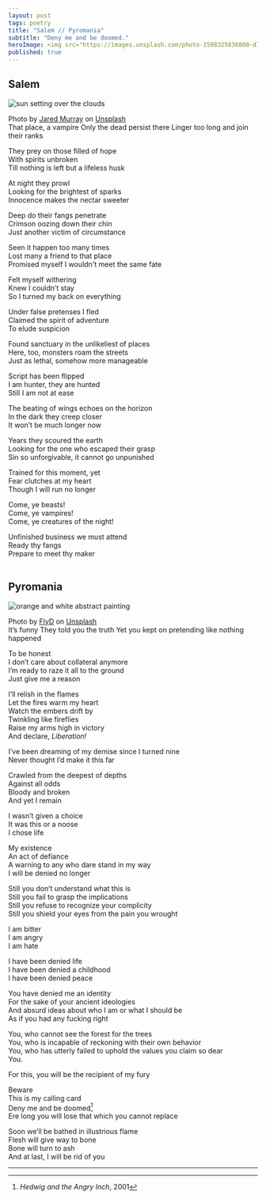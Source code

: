 ```yaml
---
layout: post
tags: poetry
title: "Salem // Pyromania"
subtitle: "Deny me and be doomed."
heroImage: <img src="https://images.unsplash.com/photo-1598325836800-d7e85d803fad?crop=entropy&cs=tinysrgb&fit=max&fm=jpg&ixid=M3wzMDAzMzh8MHwxfHNlYXJjaHwxNHx8Ymxvb2QlMjBtb29ufGVufDB8fHx8MTc1NDM2NzU5NHww&ixlib=rb-4.1.0&q=80&w=1080">
published: true
---
```


## Salem
![sun setting over the clouds](https://images.unsplash.com/photo-1598325836800-d7e85d803fad?crop=entropy&cs=tinysrgb&fit=max&fm=jpg&ixid=M3wzMDAzMzh8MHwxfHNlYXJjaHwxNHx8Ymxvb2QlMjBtb29ufGVufDB8fHx8MTc1NDM2NzU5NHww&ixlib=rb-4.1.0&q=80&w=1080)
<div class="caption">Photo by <a href="https://unsplash.com/@jaredmurray">Jared Murray</a> on <a href="https://unsplash.com/photos/sun-setting-over-the-clouds-SCFtNxwLs8w">Unsplash</a></div>
That place, a vampire  
Only the dead persist there  
Linger too long and join their ranks  

They prey on those filled of hope  
With spirits unbroken  
Till nothing is left but a lifeless husk  

At night they prowl  
Looking for the brightest of sparks  
Innocence makes the nectar sweeter  

Deep do their fangs penetrate  
Crimson oozing down their chin  
Just another victim of circumstance  

Seen it happen too many times  
Lost many a friend to that place  
Promised myself I wouldn't meet the same fate  

Felt myself withering  
Knew I couldn’t stay  
So I turned my back on everything  

Under false pretenses I fled  
Claimed the spirit of adventure  
To elude suspicion  

Found sanctuary in the unlikeliest of places  
Here, too, monsters roam the streets  
Just as lethal, somehow more manageable  

Script has been flipped  
I am hunter, they are hunted  
Still I am not at ease  

The beating of wings echoes on the horizon  
In the dark they creep closer  
It won’t be much longer now  

Years they scoured the earth  
Looking for the one who escaped their grasp  
Sin so unforgivable, it cannot go unpunished  

Trained for this moment, yet  
Fear clutches at my heart  
Though I will run no longer  

Come, ye beasts!  
Come, ye vampires!  
Come, ye creatures of the night!  

Unfinished business we must attend  
Ready thy fangs  
Prepare to meet thy maker  
<br>
## Pyromania
![orange and white abstract painting](https://images.unsplash.com/photo-1613216513535-6792472471c6?crop=entropy&cs=tinysrgb&fit=max&fm=jpg&ixid=M3wzMDAzMzh8MHwxfHNlYXJjaHw4fHxmaXJlJTIwZ3JhZGllbnR8ZW58MHx8fHwxNzU0Mjg5MzcyfDA&ixlib=rb-4.1.0&q=80&w=1080)
<div class="caption">Photo by <a href="https://unsplash.com/@flyd2069">FlyD</a> on <a href="https://unsplash.com/photos/orange-and-white-abstract-painting-ESYU3GYbLHE">Unsplash</a></div>
It’s funny  
They told you the truth  
Yet you kept on pretending like nothing happened  

To be honest  
I don’t care about collateral anymore  
I’m ready to raze it all to the ground  
Just give me a reason  

I’ll relish in the flames  
Let the fires warm my heart  
Watch the embers drift by  
Twinkling like fireflies  
Raise my arms high in victory  
And declare, _Liberation!_  

I’ve been dreaming of my demise since I turned nine  
Never thought I’d make it this far  

Crawled from the deepest of depths  
Against all odds  
Bloody and broken  
And yet I remain  

I wasn’t given a choice  
It was this or a noose  
I chose life  

My existence  
An act of defiance  
A warning to any who dare stand in my way  
I will be denied no longer  

Still you don’t understand what this is  
Still you fail to grasp the implications  
Still you refuse to recognize your complicity  
Still you shield your eyes from the pain you wrought  

I am bitter  
I am angry  
I am hate  

I have been denied life  
I have been denied a childhood  
I have been denied peace  

You have denied me an identity  
For the sake of your ancient ideologies  
And absurd ideas about who I am or what I should be  
As if you had any fucking right  

You, who cannot see the forest for the trees  
You, who is incapable of reckoning with their own behavior  
You, who has utterly failed to uphold the values you claim so dear  
You.  

For this, you will be the recipient of my fury  

Beware  
This is my calling card  
Deny me and be doomed[^1]  
Ere long you will lose that which you cannot replace  

Soon we’ll be bathed in illustrious flame  
Flesh will give way to bone  
Bone will turn to ash  
And at last, I will be rid of you
- - -
[^1]: _Hedwig and the Angry Inch_, 2001